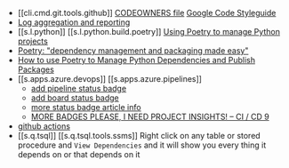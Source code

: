 

- [[cli.cmd.git.tools.github]] [CODEOWNERS file][1]
    [Google Code Styleguide][2]
- [Log aggregation and reporting][3]
-  [[s.l.python]] [[s.l.python.build.poetry]] [Using Poetry to manage Python projects][4]
  -  [Poetry: "dependency management and packaging made easy"][5]
  -  [How to use Poetry to Manage Python Dependencies and Publish Packages][6]
- [[s.apps.azure.devops]] [[s.apps.azure.pipelines]] 
  - [add pipeline status badge][7]
  - [add board status badge][8]
  - [more status badge article info][9]
  - [MORE BADGES PLEASE, I NEED PROJECT INSIGHTS! – CI / CD 9][10]
-  [github actions][11]
  - [[s.q.tsql]] [[s.q.tsql.tools.ssms]] Right click on any table or stored procedure and `View Dependencies` and it will show you every thing it depends on or that depends on it

[1]: https://docs.github.com/en/github/creating-cloning-and-archiving-repositories/creating-a-repository-on-github/about-code-owners
[2]: https://google.github.io/styleguide/
[3]: https://youtu.be/j5Zsa_eOXeY?t=7574
[4]: https://youtu.be/V7UhzA4g2yg
[5]: https://youtu.be/QX_Nhu1zhlg
[6]: https://youtu.be/Xf8K3v8_JwQ
[7]: https://poanchen.github.io/blog/2019/07/12/How-to-add-Azure-Pipelines-badge-to-your-repository-s-README-in-GitHub
[8]: https://docs.microsoft.com/en-us/azure/devops/boards/github/configure-status-badges?view=azure-devops
[9]: https://blog.devops4me.com/status-badges-in-azure-devops-pipelines/
[10]: https://never-stop-learning.de/more-badges-please-i-need-project-insights-ci-cd-9/
[11]: https://docs.github.com/en/actions/learn-github-actions/introduction-to-github-actions

